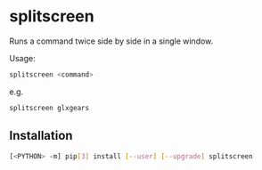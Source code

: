 # splitscreen

Runs a command twice side by side in a single window.

Usage:

```sh
splitscreen <command>
```

e.g.

```sh
splitscreen glxgears
```


## Installation

```sh
[<PYTHON> -m] pip[3] install [--user] [--upgrade] splitscreen
```

